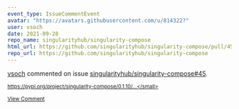 ```yaml
---
event_type: IssueCommentEvent
avatar: "https://avatars.githubusercontent.com/u/814322?"
user: vsoch
date: 2021-09-28
repo_name: singularityhub/singularity-compose
html_url: https://github.com/singularityhub/singularity-compose/pull/45
repo_url: https://github.com/singularityhub/singularity-compose
---
```


<a href='https://github.com/vsoch' target='_blank'>vsoch</a> commented on issue <a href='https://github.com/singularityhub/singularity-compose/pull/45' target='_blank'>singularityhub/singularity-compose#45</a>.

<small>https://pypi.org/project/singularity-compose/0.1.10/...</small>

<a href='https://github.com/singularityhub/singularity-compose/pull/45' target='_blank'>View Comment</a>